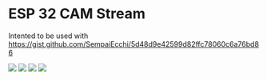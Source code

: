 # ESP 32 CAM Stream
Intented to be used with https://gist.github.com/SempaiEcchi/5d48d9e42599d82ffc78060c6a76bd86 

![](https://i.imgur.com/ErhbpqB.png)
![](https://i.imgur.com/twBaxEZ.png)
![](https://i.imgur.com/CTUyIIv.png)
![](https://i.imgur.com/576OkpH.png)
